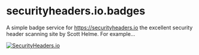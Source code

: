# securityheaders.io.badges
A simple badge service for https://securityheaders.io the excellent security header scanning site by Scott Helme. For example...

[![SecurityHeaders.io](https://securityheadersiobadges.azurewebsites.net/create/badge?domain=https://securityheadersiobadges.azurewebsites.net/)](https://securityheaders.io/?q=https://securityheadersiobadges.azurewebsites.net/&hide=on)
